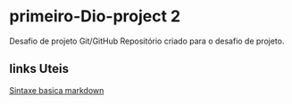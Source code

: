 # primeiro-Dio-project 2
Desafio de projeto Git/GitHub
Repositório criado para o desafio de projeto.

## links Uteis
[Sintaxe basica markdown](https://www.markdownguide.org/)
